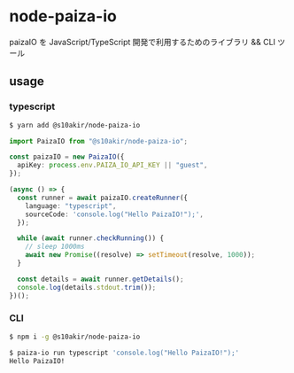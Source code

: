 # node-paiza-io

paizaIO を JavaScript/TypeScript 開発で利用するためのライブラリ && CLI ツール

## usage

### typescript

```bash
$ yarn add @s10akir/node-paiza-io
```

```typescript
import PaizaIO from "@s10akir/node-paiza-io";

const paizaIO = new PaizaIO({
  apiKey: process.env.PAIZA_IO_API_KEY || "guest",
});

(async () => {
  const runner = await paizaIO.createRunner({
    language: "typescript",
    sourceCode: 'console.log("Hello PaizaIO!");',
  });

  while (await runner.checkRunning()) {
    // sleep 1000ms
    await new Promise((resolve) => setTimeout(resolve, 1000));
  }

  const details = await runner.getDetails();
  console.log(details.stdout.trim());
})();
```

### CLI

```bash
$ npm i -g @s10akir/node-paiza-io
```

```bash
$ paiza-io run typescript 'console.log("Hello PaizaIO!");'
Hello PaizaIO!
```
